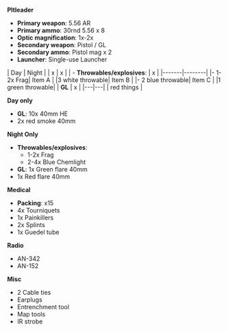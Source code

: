 **Pltleader**

- **Primary weapon**: 5.56 AR
- **Primary ammo**: 30rnd 5.56 x 8
- **Optic magnification**: 1x-2x
- **Secondary weapon**: Pistol / GL
- **Secondary ammo**: Pistol mag x 2
- **Launcher**: Single-use Launcher



| Day | Night |
| x | x |
| - **Throwables/explosives**: | x |
|-------|--------|
|- 1-2x Frag| Item A   |
|3 white throwable| Item B   |
|- 2 blue throwable| Item C   |
|1 green throwable|
| **GL** | x |
|---|---|
| red things |


**Day only**



  

- **GL**: 10x 40mm HE
- 2x red smoke 40mm

**Night Only**

- **Throwables/explosives**:
  - 1-2x Frag
  - 2-4x Blue Chemlight
- **GL**: 1x Green flare 40mm
- 1x Red flare 40mm

**Medical**

- **Packing**: x15
- 4x Tourniquets
- 1x Painkillers
- 2x Splints
- 1x Guedel tube

**Radio**

- AN-342
- AN-152

**Misc**

- 2 Cable ties
- Earplugs
- Entrenchment tool
- Map tools
- IR strobe
